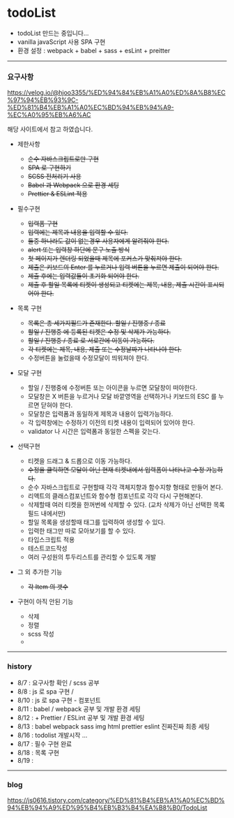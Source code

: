 # todoList
- todoList 만드는 중입니다... 
- vanilla javaScript 사용 SPA 구현
- 환경 설정 : webpack + babel + sass + esLint + preitter 


---
### 요구사항
https://velog.io/@hjoo3355/%ED%94%84%EB%A1%A0%ED%8A%B8%EC%97%94%EB%93%9C-%ED%81%B4%EB%A1%A0%EC%BD%94%EB%94%A9-%EC%A0%95%EB%A6%AC

해당 사이트에서 참고 하였습니다.

- 제한사항
    * ~~순수 자바스크립트로만 구현~~
    * ~~SPA 로 구현하기~~
    * ~~SCSS 전처리기 사용~~
    * ~~Babel 과 Webpack 으로 환경 세팅~~
    * ~~Prettier & ESLint 적용~~

- 필수구현
   * ~~입력폼 구현~~
   * ~~입력에는 제목과 내용을 입력할 수 있다.~~
   * ~~둘중 하나라도 값이 없는경우 사용자에게 알려줘야 한다.~~
   * ~~alert 또는 입력창 하단에 문구 노출 방식~~
   * ~~첫 페이지가 렌더링 되었을때 제목에 포커스가 맞춰져야 한다.~~
   * ~~제출은 키보드의 Enter 를 누르거나 입력 버튼을 누르면 제출이 되어야 한다.~~
   * ~~제출 후에는 입력값들이 초기화 되어야 한다.~~
   * ~~제출 후 할일 목록에 티켓이 생성되고 티켓에는 제목, 내용, 제출 시간이 표시되어야 한다.~~

- 목록 구현
    * ~~목록은 총 세가지필드가 존재한다. 할일 / 진행중 / 종료~~
    * ~~할일 / 진행중 에 등록된 티켓은 수정 및 삭제가 가능하다.~~
    * ~~할일 / 진행중 / 종료 로 서로간에 이동이 가능하다.~~
    * ~~각 티켓에는 제목, 내용, 제출 또는 수정날짜가 나타나야 한다.~~
    * 수정버튼을 눌렀을때 수정모달이 띄워져야 한다.

- 모달 구현
    * 할일 / 진행중에 수정버튼 또는 아이콘을 누르면 모달창이 떠야한다.
    * 모달창은 X 버튼을 누르거나 모달 바깥영역을 선택하거나 키보드의 ESC 를 누르면 닫혀야 한다.
    * 모달창은 입력폼과 동일하게 제목과 내용이 입력가능하다.
    * 각 입력창에는 수정하기 이전의 티켓 내용이 입력되어 있어야 한다.
    * validator 나 시간은 입력폼과 동일한 스펙을 갖는다.

- 선택구현
    * 티켓을 드래그 & 드롭으로 이동 가능하다.
    * ~~수정을 클릭하면 모달이 아닌 현재 티켓내에서 입력폼이 나타나고 수정 가능하다.~~
    * 순수 자바스크립트로 구현할때 각각 객체지향과 함수지향 형태로 만들어 본다.
    * 리액트의 클래스컴포넌트와 함수형 컴포넌트로 각각 다시 구현해본다.
    * 삭제할때 여러 티켓을 한꺼번에 삭제할 수 있다. (교차 삭제가 아닌 선택한 목록필드 내에서만)
    * 할일 목록을 생성할때 태그를 입력하여 생성할 수 있다.
    * 입력한 태그만 따로 모아보기를 할 수 있다.
    * 타입스크립트 적용
    * 테스트코드작성
    * 여러 구성원의 투두리스트를 관리할 수 있도록 개발

- 그 외 추가한 기능
  * ~~각 Item 의 갯수~~
    

- 구현이 아직 안된 기능
  * 삭제
  * 정렬
  * scss 작성
  * 

---
### history

- 8/7 : 요구사항 확인 /  scss 공부 
- 8/8 :  js 로 spa 구현 /
- 8/10 : js 로 spa 구현 - 컴포넌트 
- 8/11 : babel / webpack  공부 및 개발 환경 세팅
- 8/12 : + Prettier / ESLint 공부 및 개발 환경 세팅
- 8/13 : babel webpack sass img html prettier eslint  진짜진짜 최종 세팅 
- 8/16 : todolist 개발시작 ...
- 8/17 : 필수 구현 완료
- 8/18 : 목록 구현
- 8/19 :

---
### blog
https://js0616.tistory.com/category/%ED%81%B4%EB%A1%A0%EC%BD%94%EB%94%A9%ED%95%B4%EB%B3%B4%EA%B8%B0/TodoList
